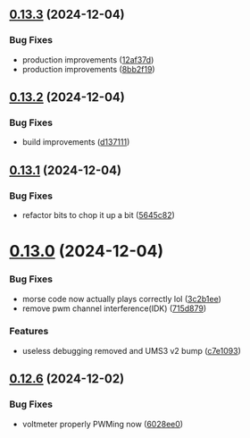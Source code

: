 ## [0.13.3](https://github.com/olipayne/Arduino-Morse-Radio/compare/v0.13.2...v0.13.3) (2024-12-04)


### Bug Fixes

* production improvements ([12af37d](https://github.com/olipayne/Arduino-Morse-Radio/commit/12af37d643d612f16bea92c92a33ecac2ea8946d))
* production improvements ([8bb2f19](https://github.com/olipayne/Arduino-Morse-Radio/commit/8bb2f190939c07c2b616ae600ad6e6b0467493d5))



## [0.13.2](https://github.com/olipayne/Arduino-Morse-Radio/compare/v0.13.1...v0.13.2) (2024-12-04)


### Bug Fixes

* build improvements ([d137111](https://github.com/olipayne/Arduino-Morse-Radio/commit/d137111ea39be4745309128ae7137620f73d7d62))



## [0.13.1](https://github.com/olipayne/Arduino-Morse-Radio/compare/v0.13.0...v0.13.1) (2024-12-04)


### Bug Fixes

* refactor bits to chop it up a bit ([5645c82](https://github.com/olipayne/Arduino-Morse-Radio/commit/5645c8222534a555ab7e0a57cbc60e289f7bddcc))



# [0.13.0](https://github.com/olipayne/Arduino-Morse-Radio/compare/v0.12.6...v0.13.0) (2024-12-04)


### Bug Fixes

* morse code now actually plays correctly lol ([3c2b1ee](https://github.com/olipayne/Arduino-Morse-Radio/commit/3c2b1eef6aeece895b781308ece27c0441e07f27))
* remove pwm channel interference(IDK) ([715d879](https://github.com/olipayne/Arduino-Morse-Radio/commit/715d879b0c7a0ae48b0121754ba996340feaef6c))


### Features

* useless debugging removed and UMS3 v2 bump ([c7e1093](https://github.com/olipayne/Arduino-Morse-Radio/commit/c7e10939def0741a66b52028cf9b77414c88f468))



## [0.12.6](https://github.com/olipayne/Arduino-Morse-Radio/compare/v0.12.5...v0.12.6) (2024-12-02)


### Bug Fixes

* voltmeter properly PWMing now ([6028ee0](https://github.com/olipayne/Arduino-Morse-Radio/commit/6028ee00e0670a9dd4cca99c70ab56c7dd635ad5))



